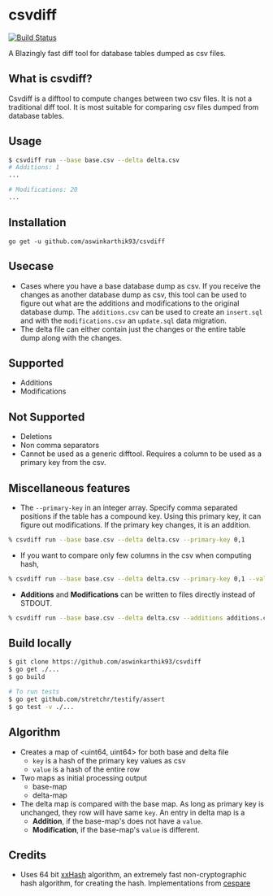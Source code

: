 # csvdiff

[![Build Status](https://travis-ci.org/aswinkarthik93/csvdiff.svg?branch=master)](https://travis-ci.org/aswinkarthik93/csvdiff)

A Blazingly fast diff tool for database tables dumped as csv files.

## What is csvdiff?

Csvdiff is a difftool to compute changes between two csv files. It is not a traditional diff tool. It is most suitable for comparing csv files dumped from database tables.

## Usage

```bash
$ csvdiff run --base base.csv --delta delta.csv
# Additions: 1
...

# Modifications: 20
...
```

## Installation

```
go get -u github.com/aswinkarthik93/csvdiff
```

## Usecase

- Cases where you have a base database dump as csv. If you receive the changes as another database dump as csv, this tool can be used to figure out what are the additions and modifications to the original database dump. The `additions.csv` can be used to create an `insert.sql` and with the `modifications.csv` an `update.sql` data migration.
- The delta file can either contain just the changes or the entire table dump along with the changes.

## Supported

- Additions
- Modifications

## Not Supported

- Deletions
- Non comma separators
- Cannot be used as a generic difftool. Requires a column to be used as a primary key from the csv.

## Miscellaneous features

- The `--primary-key` in an integer array. Specify comma separated positions if the table has a compound key. Using this primary key, it can figure out modifications. If the primary key changes, it is an addition.

```bash
% csvdiff run --base base.csv --delta delta.csv --primary-key 0,1
```

- If you want to compare only few columns in the csv when computing hash,

```bash
% csvdiff run --base base.csv --delta delta.csv --primary-key 0,1 --value-columns 2
```

- **Additions** and **Modifications** can be written to files directly instead of STDOUT.

```bash
% csvdiff run --base base.csv --delta delta.csv --additions additions.csv --modifications modifications.csv
```

## Build locally

```bash
$ git clone https://github.com/aswinkarthik93/csvdiff
$ go get ./...
$ go build

# To run tests
$ go get github.com/stretchr/testify/assert
$ go test -v ./...
```

## Algorithm

- Creates a map of <uint64, uint64> for both base and delta file
  - `key` is a hash of the primary key values as csv
  - `value` is a hash of the entire row
- Two maps as initial processing output
  - base-map
  - delta-map
- The delta map is compared with the base map. As long as primary key is unchanged, they row will have same `key`. An entry in delta map is a
  - **Addition**, if the base-map's does not have a `value`.
  - **Modification**, if the base-map's `value` is different.

## Credits

- Uses 64 bit [xxHash](https://cyan4973.github.io/xxHash/) algorithm, an extremely fast non-cryptographic hash algorithm, for creating the hash. Implementations from [cespare](https://github.com/cespare/xxhash)
